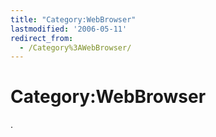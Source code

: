 ```yaml
---
title: "Category:WebBrowser"
lastmodified: '2006-05-11'
redirect_from:
  - /Category%3AWebBrowser/
---
```


Category:WebBrowser
===================

.

